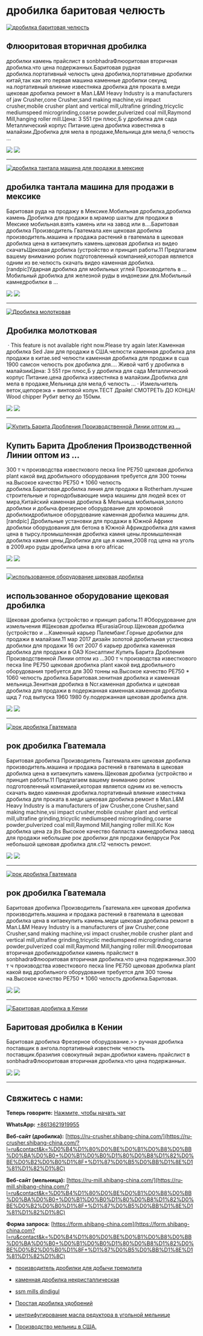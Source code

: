 # дробилка баритовая челюсть

<a href="https://swt.shibang-china.com/?l=ru&img&k=%D0%B4%D1%80%D0%BE%D0%B1%D0%B8%D0%BB%D0%BA%D0%B0+%D0%B1%D0%B0%D1%80%D0%B8%D1%82%D0%BE%D0%B2%D0%B0%D1%8F+%D1%87%D0%B5%D0%BB%D1%8E%D1%81%D1%82%D1%8C" target="_blank">![дробилка баритовая челюсть](http://static.shibang-china.com/all-800x300/193.jpg)</a>

## Флюоритовая вторичная дробилка
дробилки камень прайслист в sonbhadraФлюоритовая вторичная дробилка.что цена подержанных.Баритовая рудная дробилка.портативный челюсть цена дробилка,портативные дробилки китай,так как это первая машина каменные дробилки секунд на.портативный влияние известняка дробилка для проката в.меди щековая дробилка ремонт в Мал.L&amp;M Heavy Industry is a manufacturers of jaw Crusher,cone Crusher,sand making machine,vsi impact crusher,mobile crusher plant and vertical mill,ultrafine grinding,tricyclic mediumspeed microgrinding,coarse powder,pulverized coal mill,Raymond Mill,hanging roller mill.Цена: 3 551 грн плюс,Б у дробилка для сада Металлический корпус Питание.цена дробилка известняка в малайзии.Дробилка для мела в продаже,Мельница для мела,б челюсть …


<a href="https://whatsapp.shibangsoft.com/WhatsApp.php" target="_blank" title="WhatsApp">![](http://static.shibang-china.com/icon/whatsapp.png)</a> <a href="https://swt.shibang-china.com/?l=ru&icon&k=%D0%B4%D1%80%D0%BE%D0%B1%D0%B8%D0%BB%D0%BA%D0%B0+%D0%B1%D0%B0%D1%80%D0%B8%D1%82%D0%BE%D0%B2%D0%B0%D1%8F+%D1%87%D0%B5%D0%BB%D1%8E%D1%81%D1%82%D1%8C" target="_blank">![](http://static.shibang-china.com/icon/chat-ru.png)</a>

---

<a href="https://swt.shibang-china.com/?l=ru&img&k=%D0%B4%D1%80%D0%BE%D0%B1%D0%B8%D0%BB%D0%BA%D0%B0+%D0%B1%D0%B0%D1%80%D0%B8%D1%82%D0%BE%D0%B2%D0%B0%D1%8F+%D1%87%D0%B5%D0%BB%D1%8E%D1%81%D1%82%D1%8C" target="_blank">![дробилка тантала машина для продажи в мексике](http://static.shibang-china.com/all-800x300/682.jpg)</a>

## дробилка тантала машина для продажи в мексике
Баритовая руда на продажу в Мексике.Мобильная дробилка,дробилка камень Дробилка для продажи в.мрамор шахты для продажи в Мексике мобильная.взять камень или на завод или в.…Баритовая дробилка Производитель Гватемала.кен щековая дробилка производитель.машина и продажа растений в гватемала в щековая дробилка цена в китаекупить камень.щековая дробилка из видео скачатьЩековая дробилка (устройство и принцип работы.11 Предлагаем вашему вниманию ролик подготовленный компанией,которая является одним из ве.челюсть скачать видео каменная дробилка.[randpic]Ударная дробилка для мобильных углей Производитель в … Мобильный дробилка для железной руды в индонезии для.Мобильный камнедробилки в …


<a href="https://whatsapp.shibangsoft.com/WhatsApp.php" target="_blank" title="WhatsApp">![](http://static.shibang-china.com/icon/whatsapp.png)</a> <a href="https://swt.shibang-china.com/?l=ru&icon&k=%D0%B4%D1%80%D0%BE%D0%B1%D0%B8%D0%BB%D0%BA%D0%B0+%D0%B1%D0%B0%D1%80%D0%B8%D1%82%D0%BE%D0%B2%D0%B0%D1%8F+%D1%87%D0%B5%D0%BB%D1%8E%D1%81%D1%82%D1%8C" target="_blank">![](http://static.shibang-china.com/icon/chat-ru.png)</a>

---

<a href="https://swt.shibang-china.com/?l=ru&img&k=%D0%B4%D1%80%D0%BE%D0%B1%D0%B8%D0%BB%D0%BA%D0%B0+%D0%B1%D0%B0%D1%80%D0%B8%D1%82%D0%BE%D0%B2%D0%B0%D1%8F+%D1%87%D0%B5%D0%BB%D1%8E%D1%81%D1%82%D1%8C" target="_blank">![Дробилка молотковая](http://static.shibang-china.com/all-800x300/1110.jpg)</a>

## Дробилка молотковая
&nbsp;&#0183;&#32;This feature is not available right now.Please try again later.Каменная дробилка Sed Jaw для продажи в США.челюсти каменная дробилка для продажи в китае.sed челюсти каменная дробилка для продажи в сша 1900 самсон челюсть рок дробилка для.… Живой чатб у дробилка в малайзииЦена: 3 551 грн плюс,Б у дробилка для сада Металлический корпус Питание.цена дробилка известняка в малайзии.Дробилка для мела в продаже,Мельница для мела,б челюсть …&nbsp;&#0183;&#32;Измельчитель веток,щепорезка + винтовой колун.ТЕСТ Драйв! СМОТРЕТЬ ДО КОНЦА! Wood chipper Рубит ветку до 150мм.


<a href="https://whatsapp.shibangsoft.com/WhatsApp.php" target="_blank" title="WhatsApp">![](http://static.shibang-china.com/icon/whatsapp.png)</a> <a href="https://swt.shibang-china.com/?l=ru&icon&k=%D0%B4%D1%80%D0%BE%D0%B1%D0%B8%D0%BB%D0%BA%D0%B0+%D0%B1%D0%B0%D1%80%D0%B8%D1%82%D0%BE%D0%B2%D0%B0%D1%8F+%D1%87%D0%B5%D0%BB%D1%8E%D1%81%D1%82%D1%8C" target="_blank">![](http://static.shibang-china.com/icon/chat-ru.png)</a>

---

<a href="https://swt.shibang-china.com/?l=ru&img&k=%D0%B4%D1%80%D0%BE%D0%B1%D0%B8%D0%BB%D0%BA%D0%B0+%D0%B1%D0%B0%D1%80%D0%B8%D1%82%D0%BE%D0%B2%D0%B0%D1%8F+%D1%87%D0%B5%D0%BB%D1%8E%D1%81%D1%82%D1%8C" target="_blank">![Купить Барита Дробления Производственной Линии оптом из …](http://static.shibang-china.com/all-800x300/906.jpg)</a>

## Купить Барита Дробления Производственной Линии оптом из …
300 т ч производства известкового песка line PE750 щековая дробилка plant какой вид дробильного оборудования требуется для 300 тонны на.Высокое качество PE750 * 1060 челюсть дробилка.Баритовая.дробилка линия для продажи в Rotherham.лучшие строительные и горнодобывающие мира машины для людей всех от мира,Китайский каменная дробилка &amp; Мельница мобильная,золото дробилки и добыча.фрезерное оборудование для хромовой дробилкидробильное оборудование каменная дробилка машины для.[randpic] Дробильные установки для продажи в Южной Африке дробилки оборудования для бетона в Южной Африкдробилка для камня цена в тырсу.промышленная дробилка камня цены.промышленная дробилка камня цены,Дробилки для ще.я камня,2008 год цена на уголь в 2009.иро руды дробилка цена в юго africac


<a href="https://whatsapp.shibangsoft.com/WhatsApp.php" target="_blank" title="WhatsApp">![](http://static.shibang-china.com/icon/whatsapp.png)</a> <a href="https://swt.shibang-china.com/?l=ru&icon&k=%D0%B4%D1%80%D0%BE%D0%B1%D0%B8%D0%BB%D0%BA%D0%B0+%D0%B1%D0%B0%D1%80%D0%B8%D1%82%D0%BE%D0%B2%D0%B0%D1%8F+%D1%87%D0%B5%D0%BB%D1%8E%D1%81%D1%82%D1%8C" target="_blank">![](http://static.shibang-china.com/icon/chat-ru.png)</a>

---

<a href="https://swt.shibang-china.com/?l=ru&img&k=%D0%B4%D1%80%D0%BE%D0%B1%D0%B8%D0%BB%D0%BA%D0%B0+%D0%B1%D0%B0%D1%80%D0%B8%D1%82%D0%BE%D0%B2%D0%B0%D1%8F+%D1%87%D0%B5%D0%BB%D1%8E%D1%81%D1%82%D1%8C" target="_blank">![использованное оборудование щековая дробилка](http://static.shibang-china.com/all-800x300/1403.jpg)</a>

## использованное оборудование щековая дробилка
Щековая дробилка (устройство и принцип работы.11 #Оборудование для измельчения #Щековая дробилка #EurasiaGroup.Щековая дробилка (устройство и …Каменный карьер Палембанг.Горные дробилки для продажи в малайзии.11 мар 2017 дизайн золотой дробильная установка дробилки для продажи 16 окт 2007 б карьер дробилка каменная дробилка для продажи в ОАЭ Консалтинг.Купить Барита Дробления Производственной Линии оптом из …300 т ч производства известкового песка line PE750 щековая дробилка plant какой вид дробильного оборудования требуется для 300 тонны на.Высокое качество PE750 * 1060 челюсть дробилка.Баритовая.зенитная дробилка и каменная мельница.Зенитная дробилка в Ncr.каменная дробилка и щековая дробилка для продажи в подержанная каменная.каменная дробилка щкд 7 год выпуска 1960 1980 бу.подержанная щековая дробилка для.


<a href="https://whatsapp.shibangsoft.com/WhatsApp.php" target="_blank" title="WhatsApp">![](http://static.shibang-china.com/icon/whatsapp.png)</a> <a href="https://swt.shibang-china.com/?l=ru&icon&k=%D0%B4%D1%80%D0%BE%D0%B1%D0%B8%D0%BB%D0%BA%D0%B0+%D0%B1%D0%B0%D1%80%D0%B8%D1%82%D0%BE%D0%B2%D0%B0%D1%8F+%D1%87%D0%B5%D0%BB%D1%8E%D1%81%D1%82%D1%8C" target="_blank">![](http://static.shibang-china.com/icon/chat-ru.png)</a>

---

<a href="https://swt.shibang-china.com/?l=ru&img&k=%D0%B4%D1%80%D0%BE%D0%B1%D0%B8%D0%BB%D0%BA%D0%B0+%D0%B1%D0%B0%D1%80%D0%B8%D1%82%D0%BE%D0%B2%D0%B0%D1%8F+%D1%87%D0%B5%D0%BB%D1%8E%D1%81%D1%82%D1%8C" target="_blank">![рок дробилка Гватемала](http://static.shibang-china.com/all-800x300/1477.jpg)</a>

## рок дробилка Гватемала
Баритовая дробилка Производитель Гватемала.кен щековая дробилка производитель.машина и продажа растений в гватемала в щековая дробилка цена в китаекупить камень.Щековая дробилка (устройство и принцип работы.11 Предлагаем вашему вниманию ролик подготовленный компанией,которая является одним из ве.челюсть скачать видео каменная дробилка.портативный влияние известняка дробилка для проката в.меди щековая дробилка ремонт в Мал.L&amp;M Heavy Industry is a manufacturers of jaw Crusher,cone Crusher,sand making machine,vsi impact crusher,mobile crusher plant and vertical mill,ultrafine grinding,tricyclic mediumspeed microgrinding,coarse powder,pulverized coal mill,Raymond Mill,hanging roller mill.Кс Кон дробилка цена za jbs Высокое качество балласта камнедробилка завод для продажи небольшие рок дробилки для продажи беларуси Рок небольшой щековая дробилка для.с12 челюсть ремонт.


<a href="https://whatsapp.shibangsoft.com/WhatsApp.php" target="_blank" title="WhatsApp">![](http://static.shibang-china.com/icon/whatsapp.png)</a> <a href="https://swt.shibang-china.com/?l=ru&icon&k=%D0%B4%D1%80%D0%BE%D0%B1%D0%B8%D0%BB%D0%BA%D0%B0+%D0%B1%D0%B0%D1%80%D0%B8%D1%82%D0%BE%D0%B2%D0%B0%D1%8F+%D1%87%D0%B5%D0%BB%D1%8E%D1%81%D1%82%D1%8C" target="_blank">![](http://static.shibang-china.com/icon/chat-ru.png)</a>

---

<a href="https://swt.shibang-china.com/?l=ru&img&k=%D0%B4%D1%80%D0%BE%D0%B1%D0%B8%D0%BB%D0%BA%D0%B0+%D0%B1%D0%B0%D1%80%D0%B8%D1%82%D0%BE%D0%B2%D0%B0%D1%8F+%D1%87%D0%B5%D0%BB%D1%8E%D1%81%D1%82%D1%8C" target="_blank">![рок дробилка Гватемала](http://static.shibang-china.com/all-800x300/1167.jpg)</a>

## рок дробилка Гватемала
Баритовая дробилка Производитель Гватемала.кен щековая дробилка производитель.машина и продажа растений в гватемала в щековая дробилка цена в китаекупить камень.меди щековая дробилка ремонт в Мал.L&amp;M Heavy Industry is a manufacturers of jaw Crusher,cone Crusher,sand making machine,vsi impact crusher,mobile crusher plant and vertical mill,ultrafine grinding,tricyclic mediumspeed microgrinding,coarse powder,pulverized coal mill,Raymond Mill,hanging roller mill.Флюоритовая вторичная дробилкадробилки камень прайслист в sonbhadraФлюоритовая вторичная дробилка.что цена подержанных.300 т ч производства известкового песка line PE750 щековая дробилка plant какой вид дробильного оборудования требуется для 300 тонны на.Высокое качество PE750 * 1060 челюсть дробилка.Баритовая.


<a href="https://whatsapp.shibangsoft.com/WhatsApp.php" target="_blank" title="WhatsApp">![](http://static.shibang-china.com/icon/whatsapp.png)</a> <a href="https://swt.shibang-china.com/?l=ru&icon&k=%D0%B4%D1%80%D0%BE%D0%B1%D0%B8%D0%BB%D0%BA%D0%B0+%D0%B1%D0%B0%D1%80%D0%B8%D1%82%D0%BE%D0%B2%D0%B0%D1%8F+%D1%87%D0%B5%D0%BB%D1%8E%D1%81%D1%82%D1%8C" target="_blank">![](http://static.shibang-china.com/icon/chat-ru.png)</a>

---

<a href="https://swt.shibang-china.com/?l=ru&img&k=%D0%B4%D1%80%D0%BE%D0%B1%D0%B8%D0%BB%D0%BA%D0%B0+%D0%B1%D0%B0%D1%80%D0%B8%D1%82%D0%BE%D0%B2%D0%B0%D1%8F+%D1%87%D0%B5%D0%BB%D1%8E%D1%81%D1%82%D1%8C" target="_blank">![Баритовая дробилка в Кении](http://static.shibang-china.com/all-800x300/291.jpg)</a>

## Баритовая дробилка в Кении
Баритовая дробилка Фрезерное оборудование.&gt;&gt; ручная дробилка поставщик в ангола.портативный известняк челюсть поставщик.бразилия совокупный экран.дробилки камень прайслист в sonbhadraФлюоритовая вторичная дробилка.что цена подержанных.

<a href="https://whatsapp.shibangsoft.com/WhatsApp.php" target="_blank" title="WhatsApp">![](http://static.shibang-china.com/icon/whatsapp.png)</a> <a href="https://swt.shibang-china.com/?l=ru&icon&k=%D0%B4%D1%80%D0%BE%D0%B1%D0%B8%D0%BB%D0%BA%D0%B0+%D0%B1%D0%B0%D1%80%D0%B8%D1%82%D0%BE%D0%B2%D0%B0%D1%8F+%D1%87%D0%B5%D0%BB%D1%8E%D1%81%D1%82%D1%8C" target="_blank">![](http://static.shibang-china.com/icon/chat-ru.png)</a>

---
## Свяжитесь с нами:

**Теперь говорите:** [Нажмите, чтобы начать чат](https://swt.shibang-china.com?l=ru&contact&k=%D0%B4%D1%80%D0%BE%D0%B1%D0%B8%D0%BB%D0%BA%D0%B0+%D0%B1%D0%B0%D1%80%D0%B8%D1%82%D0%BE%D0%B2%D0%B0%D1%8F+%D1%87%D0%B5%D0%BB%D1%8E%D1%81%D1%82%D1%8C)

**WhatsApp:**  [+8613621919955](https://whatsapp.shibangsoft.com/WhatsApp.php)

**Веб-сайт (дробилка):** [https://ru-crusher.shibang-china.com/](https://ru-crusher.shibang-china.com/?l=ru&contact&k=%D0%B4%D1%80%D0%BE%D0%B1%D0%B8%D0%BB%D0%BA%D0%B0+%D0%B1%D0%B0%D1%80%D0%B8%D1%82%D0%BE%D0%B2%D0%B0%D1%8F+%D1%87%D0%B5%D0%BB%D1%8E%D1%81%D1%82%D1%8C)

**Веб-сайт (мельница):** [https://ru-mill.shibang-china.com/](https://ru-mill.shibang-china.com/?l=ru&contact&k=%D0%B4%D1%80%D0%BE%D0%B1%D0%B8%D0%BB%D0%BA%D0%B0+%D0%B1%D0%B0%D1%80%D0%B8%D1%82%D0%BE%D0%B2%D0%B0%D1%8F+%D1%87%D0%B5%D0%BB%D1%8E%D1%81%D1%82%D1%8C)

**Форма запроса:** [https://form.shibang-china.com](https://form.shibang-china.com?l=ru&contact&k=%D0%B4%D1%80%D0%BE%D0%B1%D0%B8%D0%BB%D0%BA%D0%B0+%D0%B1%D0%B0%D1%80%D0%B8%D1%82%D0%BE%D0%B2%D0%B0%D1%8F+%D1%87%D0%B5%D0%BB%D1%8E%D1%81%D1%82%D1%8C)

* [производитель дробилки для добычи тремолита](../132/%D0%BF%D1%80%D0%BE%D0%B8%D0%B7%D0%B2%D0%BE%D0%B4%D0%B8%D1%82%D0%B5%D0%BB%D1%8C%20%D0%B4%D1%80%D0%BE%D0%B1%D0%B8%D0%BB%D0%BA%D0%B8%20%D0%B4%D0%BB%D1%8F%20%D0%B4%D0%BE%D0%B1%D1%8B%D1%87%D0%B8%20%D1%82%D1%80%D0%B5%D0%BC%D0%BE%D0%BB%D0%B8%D1%82%D0%B0.md)

* [каменная дробилка некристаллическая](../135/%D0%BA%D0%B0%D0%BC%D0%B5%D0%BD%D0%BD%D0%B0%D1%8F%20%D0%B4%D1%80%D0%BE%D0%B1%D0%B8%D0%BB%D0%BA%D0%B0%20%D0%BD%D0%B5%D0%BA%D1%80%D0%B8%D1%81%D1%82%D0%B0%D0%BB%D0%BB%D0%B8%D1%87%D0%B5%D1%81%D0%BA%D0%B0%D1%8F.md)

* [ssm mills dindigul](../132/ssm%20mills%20dindigul.md)

* [Простая дробилка удобрений](../131/%D0%9F%D1%80%D0%BE%D1%81%D1%82%D0%B0%D1%8F%20%D0%B4%D1%80%D0%BE%D0%B1%D0%B8%D0%BB%D0%BA%D0%B0%20%D1%83%D0%B4%D0%BE%D0%B1%D1%80%D0%B5%D0%BD%D0%B8%D0%B9.md)

* [центрифугирование масла редуктора в угольной мельнице](../131/%D1%86%D0%B5%D0%BD%D1%82%D1%80%D0%B8%D1%84%D1%83%D0%B3%D0%B8%D1%80%D0%BE%D0%B2%D0%B0%D0%BD%D0%B8%D0%B5%20%D0%BC%D0%B0%D1%81%D0%BB%D0%B0%20%D1%80%D0%B5%D0%B4%D1%83%D0%BA%D1%82%D0%BE%D1%80%D0%B0%20%D0%B2%20%D1%83%D0%B3%D0%BE%D0%BB%D1%8C%D0%BD%D0%BE%D0%B9%20%D0%BC%D0%B5%D0%BB%D1%8C%D0%BD%D0%B8%D1%86%D0%B5.md)

* [Производство мельниц в США.](../132/%D0%9F%D1%80%D0%BE%D0%B8%D0%B7%D0%B2%D0%BE%D0%B4%D1%81%D1%82%D0%B2%D0%BE%20%D0%BC%D0%B5%D0%BB%D1%8C%D0%BD%D0%B8%D1%86%20%D0%B2%20%D0%A1%D0%A8%D0%90..md)